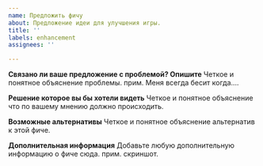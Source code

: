 ```yaml
---
name: Предложить фичу
about: Предложение идеи для улучшения игры.
title: ''
labels: enhancement
assignees: ''

---
```


**Связано ли ваше предложение с проблемой? Опишите**
Четкое и понятное объяснение проблемы. прим. Меня всегда бесит когда....

**Решение которое вы бы хотели видеть**
Четкое и понятное объяснение что по вашему мнению должно происходить.

**Возможные альтернативы**
Четкое и понятное объяснение альтернатив к этой фиче.

**Дополнительная информация**
Добавьте любую дополнительную информацию о фиче сюда. прим. скриншот.
